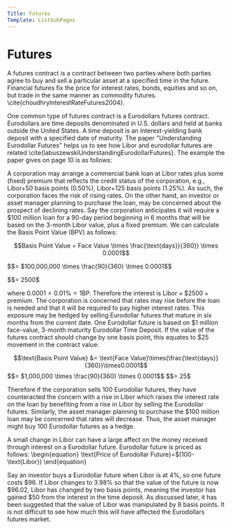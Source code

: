 ```yaml
---
Title: Futures
Template: ListSubPages
---
```


# Futures

A futures contract is a contract between two parties where both parties agree to buy and sell a particular 
asset at a specified time in the future.  Financial futures fix the price for interest rates, bonds, 
equities and so on, but trade in the same manner as commodity futures. \cite{choudhryInterestRateFutures2004}.

One common type of futures contract is a Eurodollars futures contract. Eurodollars are time deposits 
denominated in U.S. dollars and held at banks outside the United States. A time deposit is an 
interest-yielding bank deposit with a specified date of maturity. The paper "Understanding Eurodollar Futures" 
helps us to see how Libor and eurodollar futures are related \cite{labuszewskiUnderstandingEurodollarFutures}. 
The example the paper gives on page 10 is as follows:

A corporation may arrange a commercial bank loan at Libor rates plus some (fixed) premium that reflects 
the credit status of the corporation, e.g., Libor+50 basis points (0.50\%), Libor+125 basis points (1.25\%).
As such, the corporation faces the risk of rising rates. On the other hand, an investor or asset manager
planning to purchase the loan, may be concerned about the prospect of declining rates. Say the corporation
anticipates it will require a \$100 million loan for a 90-day period beginning in 6 months that will be based 
on the 3-month Libor value, plus a fixed premium. We can calculate the Basis Point Value (BPV) as follows:


$$Basis Point Value = Face Value \times \frac{\text{days}}{360}) \times 0.0001$$ 

$$= $100,000,000 \times \frac{90}{360} \times 0.0001$$ 

$$= $2500$$

where $0.0001 = 0.01\% = 1\text{BP}$. Therefore the interest is $\text{Libor}\times\$2500+\text{premium}$. The corporation is concerned that rates may rise before the loan is needed and that it will be required to pay higher interest rates. This exposure may be hedged by selling Eurodollar futures that mature in six months from the current date. One Eurodollar future is based on \$1 million face-value, 3-month maturity Eurodollar Time Deposit. If the value of the futures contract should change by one basis point, this equates to \$25 movement in the contract value:


$$\text{Basis Point Value} &= \text{Face Value}\times(\frac{\text{days}}{360})\times0.0001$$
$$= $1,000,000 \times \frac{90}{360} \times 0.0001$$
$$= $25$$


Therefore if the corporation sells 100 Eurodollar futures, they have counteracted the concern with a rise in Libor which raises the interest rate on the loan by benefiting from a rise in Libor by selling the Eurodollar futures. Similarly, the asset manager planning to purchase the \$100 million loan may be concerned that rates will decrease. Thus, the asset manager might buy 100 Eurodollar futures as a hedge. 

A small change in Libor can have a large affect on the money received through interest on a Eurodollar future. Eurodollar future is priced as follows:
\begin{equation}
\text{Price of Eurodollar Future}=\$(100-\text{Libor})
\end{equation}

Say an investor buys a Eurodollar future when Libor is at 4\%, so one future costs $\$96$. If Libor changes to 3.98\% so that the value of the future is now \$96.02, Libor has changed by two basis points, meaning the investor has gained \$50 from the interest in the time deposit. As discussed later, it has been suggested that the value of Libor was manipulated by 8 basis points. It is not difficult to see how much this will have affected the Eurodollars futures market. 
